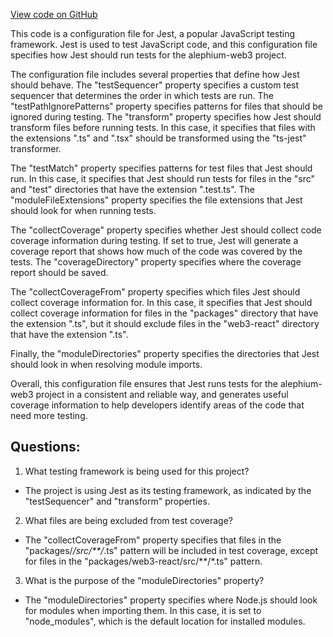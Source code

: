 [View code on GitHub](https://github.com/alephium/alephium-web3/jest-config.json)

This code is a configuration file for Jest, a popular JavaScript testing framework. Jest is used to test JavaScript code, and this configuration file specifies how Jest should run tests for the alephium-web3 project.

The configuration file includes several properties that define how Jest should behave. The "testSequencer" property specifies a custom test sequencer that determines the order in which tests are run. The "testPathIgnorePatterns" property specifies patterns for files that should be ignored during testing. The "transform" property specifies how Jest should transform files before running tests. In this case, it specifies that files with the extensions ".ts" and ".tsx" should be transformed using the "ts-jest" transformer.

The "testMatch" property specifies patterns for test files that Jest should run. In this case, it specifies that Jest should run tests for files in the "src" and "test" directories that have the extension ".test.ts". The "moduleFileExtensions" property specifies the file extensions that Jest should look for when running tests.

The "collectCoverage" property specifies whether Jest should collect code coverage information during testing. If set to true, Jest will generate a coverage report that shows how much of the code was covered by the tests. The "coverageDirectory" property specifies where the coverage report should be saved.

The "collectCoverageFrom" property specifies which files Jest should collect coverage information for. In this case, it specifies that Jest should collect coverage information for files in the "packages" directory that have the extension ".ts", but it should exclude files in the "web3-react" directory that have the extension ".ts".

Finally, the "moduleDirectories" property specifies the directories that Jest should look in when resolving module imports.

Overall, this configuration file ensures that Jest runs tests for the alephium-web3 project in a consistent and reliable way, and generates useful coverage information to help developers identify areas of the code that need more testing.
## Questions: 
 1. What testing framework is being used for this project?
- The project is using Jest as its testing framework, as indicated by the "testSequencer" and "transform" properties.

2. What files are being excluded from test coverage?
- The "collectCoverageFrom" property specifies that files in the "packages/*/src/**/*.ts" pattern will be included in test coverage, except for files in the "packages/web3-react/src/**/*.ts" pattern.

3. What is the purpose of the "moduleDirectories" property?
- The "moduleDirectories" property specifies where Node.js should look for modules when importing them. In this case, it is set to "node_modules", which is the default location for installed modules.